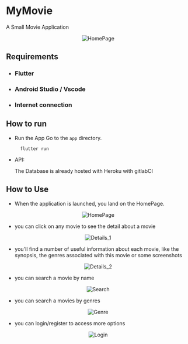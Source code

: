 # MyMovie

A Small Movie Application

<div style="text-align: center;">

![HomePage](./assets/HomePage.png)

</div>

## Requirements
 - ### Flutter
 - ### Android Studio / Vscode
 - ### Internet connection


## How to run

- Run the App
  Go to the `app` directory.
  ```shell
    flutter run
  ```
- API:
 
  The Database is already hosted with Heroku with gitlabCI


## How to Use

- When the application is launched, you land on the HomePage.

<div style="text-align: center;">

![HomePage](./assets/HomePage.png)

</div>

- you can click on any movie to see the detail about a movie

<div style="text-align: center;">

![Details_1](./assets/MovieDetails_1.png)

</div>

- you'll find a number of useful information about each movie, like the synopsis, the genres associated with this movie or some screenshots

<div style="text-align: center;">

![Details_2](./assets/MovieDetails_2.png)

</div>

- you can search a movie by name

<div style="text-align: center;">

![Search](./assets/Search.png)

</div>

- you can search a movies by genres

<div style="text-align: center;">

![Genre](./assets/Genres.png)

</div>

- you can login/register to access more options

<div style="text-align: center;">

![Login](./assets/Login.png)

</div>


[comment]: <> (## Getting Started)

[comment]: <> (This project is a starting point for a Flutter application.)

[comment]: <> (A few resources to get you started if this is your first Flutter project:)

[comment]: <> (- [Lab: Write your first Flutter app]&#40;https://flutter.dev/docs/get-started/codelab&#41;)

[comment]: <> (- [Cookbook: Useful Flutter samples]&#40;https://flutter.dev/docs/cookbook&#41;)

[comment]: <> (For help getting started with Flutter, view our)

[comment]: <> ([online documentation]&#40;https://flutter.dev/docs&#41;, which offers tutorials,)

[comment]: <> (samples, guidance on mobile development, and a full API reference.)
